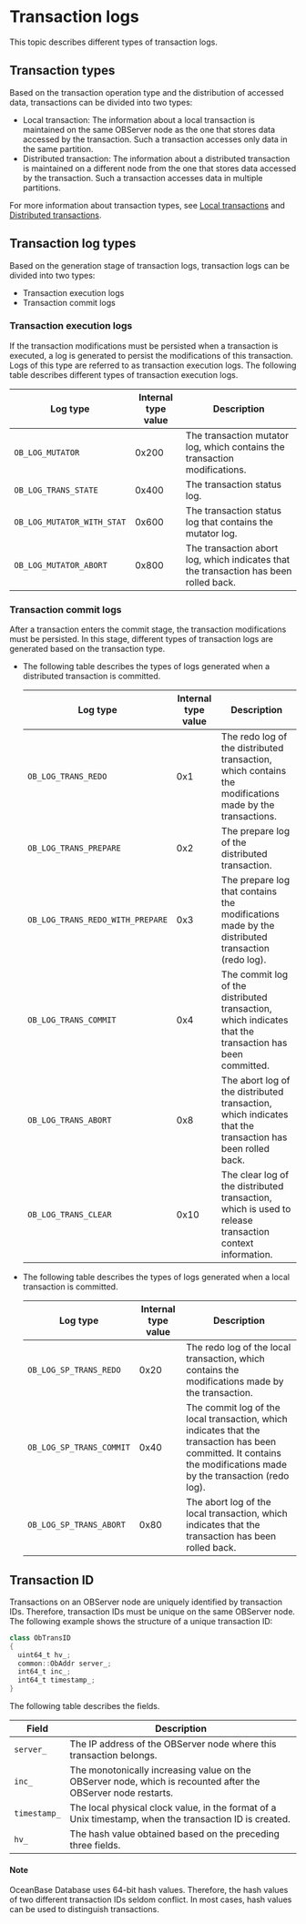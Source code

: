 # Transaction logs

This topic describes different types of transaction logs.

## Transaction types

Based on the transaction operation type and the distribution of accessed data, transactions can be divided into two types:

* Local transaction: The information about a local transaction is maintained on the same OBServer node as the one that stores data accessed by the transaction. Such a transaction accesses only data in the same partition.
* Distributed transaction: The information about a distributed transaction is maintained on a different node from the one that stores data accessed by the transaction. Such a transaction accesses data in multiple partitions.

For more information about transaction types, see [Local transactions](../../../100.oceanbase-database-concepts/800.transaction-management/100.transaction/700.local-transaction.md) and [Distributed transactions](../../../100.oceanbase-database-concepts/800.transaction-management/100.transaction/800.distributed-transactions-1/100.overview-of-distributed-transactions.md).

## Transaction log types

Based on the generation stage of transaction logs, transaction logs can be divided into two types:

* Transaction execution logs
* Transaction commit logs

### Transaction execution logs

If the transaction modifications must be persisted when a transaction is executed, a log is generated to persist the modifications of this transaction. Logs of this type are referred to as transaction execution logs.
The following table describes different types of transaction execution logs.

| Log type | Internal type value | Description |
|----------|-----------|-----|
| `OB_LOG_MUTATOR` | 0x200 | The transaction mutator log, which contains the transaction modifications.  |
| `OB_LOG_TRANS_STATE` | 0x400 | The transaction status log.  |
| `OB_LOG_MUTATOR_WITH_STAT` | 0x600 | The transaction status log that contains the mutator log.  |
| `OB_LOG_MUTATOR_ABORT` | 0x800 | The transaction abort log, which indicates that the transaction has been rolled back.  |

### Transaction commit logs

After a transaction enters the commit stage, the transaction modifications must be persisted. In this stage, different types of transaction logs are generated based on the transaction type.

* The following table describes the types of logs generated when a distributed transaction is committed.

   | Log type | Internal type value | Description |
   |----------|-----------|-----|
   | `OB_LOG_TRANS_REDO` | 0x1 | The redo log of the distributed transaction, which contains the modifications made by the transactions.  |
   | `OB_LOG_TRANS_PREPARE` | 0x2 | The prepare log of the distributed transaction.  |
   | `OB_LOG_TRANS_REDO_WITH_PREPARE` | 0x3 | The prepare log that contains the modifications made by the distributed transaction (redo log).  |
   | `OB_LOG_TRANS_COMMIT` | 0x4 | The commit log of the distributed transaction, which indicates that the transaction has been committed.  |
   | `OB_LOG_TRANS_ABORT` | 0x8 | The abort log of the distributed transaction, which indicates that the transaction has been rolled back.  |
   | `OB_LOG_TRANS_CLEAR` | 0x10 | The clear log of the distributed transaction, which is used to release transaction context information.  |

* The following table describes the types of logs generated when a local transaction is committed.

   | Log type | Internal type value | Description |
   |----------|-----------|-----|
   | `OB_LOG_SP_TRANS_REDO` | 0x20 | The redo log of the local transaction, which contains the modifications made by the transaction.  |
   | `OB_LOG_SP_TRANS_COMMIT` | 0x40 | The commit log of the local transaction, which indicates that the transaction has been committed. It contains the modifications made by the transaction (redo log).  |
   | `OB_LOG_SP_TRANS_ABORT` | 0x80 | The abort log of the local transaction, which indicates that the transaction has been rolled back.  |

## Transaction ID

Transactions on an OBServer node are uniquely identified by transaction IDs. Therefore, transaction IDs must be unique on the same OBServer node.
The following example shows the structure of a unique transaction ID:

```java
class ObTransID
{
  uint64_t hv_;
  common::ObAddr server_;
  int64_t inc_;
  int64_t timestamp_;
}
```

The following table describes the fields.

| Field | Description |
|--------|-----|
| `server_` | The IP address of the OBServer node where this transaction belongs.  |
| `inc_` | The monotonically increasing value on the OBServer node, which is recounted after the OBServer node restarts.  |
| `timestamp_` | The local physical clock value, in the format of a Unix timestamp, when the transaction ID is created.  |
| `hv_` | The hash value obtained based on the preceding three fields.  |

  <main id="notice" type='explain'>
    <h4>Note</h4>
    <p>OceanBase Database uses 64-bit hash values. Therefore, the hash values of two different transaction IDs seldom conflict. In most cases, hash values can be used to distinguish transactions. </p>
  </main>
